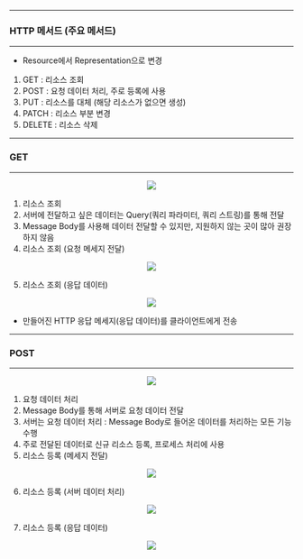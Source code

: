 -----
### HTTP 메서드 (주요 메서드)
-----
* Resource에서 Representation으로 변경
1. GET : 리소스 조회
2. POST : 요청 데이터 처리, 주로 등록에 사용
3. PUT : 리소스를 대체 (해당 리소스가 없으면 생성)
4. PATCH : 리소스 부분 변경
5. DELETE : 리소스 삭제

-----
### GET
-----
<div align="center">
<img src="https://github.com/sooyounghan/HTTP/assets/34672301/164f2957-d496-41fc-a336-c2d1cf654918">
</div>

1. 리소스 조회
2. 서버에 전달하고 싶은 데이터는 Query(쿼리 파라미터, 쿼리 스트링)를 통해 전달
3. Message Body를 사용해 데이터 전달할 수 있지만, 지원하지 않는 곳이 많아 권장하지 않음
4. 리소스 조회 (요청 메세지 전달)
<div align="center">
<img src="https://github.com/user-attachments/assets/cd4573f0-6d6f-49c3-b09c-b20bbe419458">
</div>

5. 리소스 조회 (응답 데이터)
<div align="center">
<img src="https://github.com/user-attachments/assets/1bdb5418-f03f-437f-9389-2ff266c32ca3">
</div>  

  - 만들어진 HTTP 응답 메세지(응답 데이터)를 클라이언트에게 전송

-----
### POST
-----
<div align="center">
<img src="https://github.com/user-attachments/assets/89b17626-db19-4cfc-883a-02ae6c8c56d9">
</div>

1. 요청 데이터 처리
2. Message Body를 통해 서버로 요청 데이터 전달
3. 서버는 요청 데이터 처리 : Message Body로 들어온 데이터를 처리하는 모든 기능 수행
4. 주로 전달된 데이터로 신규 리소스 등록, 프로세스 처리에 사용
5. 리소스 등록 (메세지 전달)
<div align="center">
<img src="https://github.com/user-attachments/assets/c9bda7b1-a83a-4bf5-aea5-23b18c2b1f0a">
</div>

6. 리소스 등록 (서버 데이터 처리)
<div align="center">
<img src="https://github.com/user-attachments/assets/2e190927-525a-4e69-ad35-1591d46b988a">
</div>

7. 리소스 등록 (응답 데이터)
<div align="center">
<img src="https://github.com/user-attachments/assets/873a0827-721b-4ac6-8dab-12f209aa1e76">
</div>
